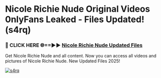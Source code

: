 # Nicole Richie Nude Original Videos 0nlyFans Leaked - Files Updated! (s4rq)

<h3>🔴 CLICK HERE 🌐==►► <a href="https://tinyurl.com/5h6xmrr3" rel="nofollow">Nicole Richie Nude Updated Files</a></h3>

Get Nicole Richie Nude and all content. Now you can access all videos and pictures of Nicole Richie Nude. New Updated Files 2025!

[![s4rq](https://i.imgur.com/KVD873Z.gif)](https://tinyurl.com/5h6xmrr3)
